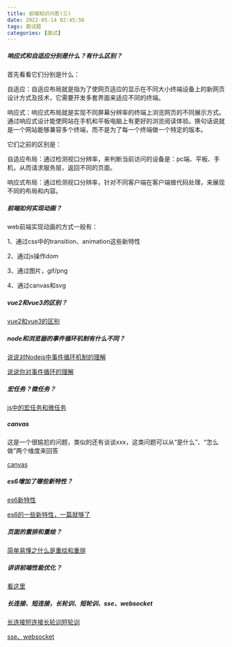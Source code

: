 ```yaml
---
title: 前端知识问答(三)
date: 2022-05-14 02:45:56
tags: 面试题
categories: [面试]
---
```


##### 响应式和自适应分别是什么？有什么区别？

首先看看它们分别是什么：

自适应：自适应布局就是指为了使网页适应的显示在不同大小终端设备上的新网页设计方式及技术，它需要开发多套界面来适应不同的终端。

响应式：响应式布局就是实现不同屏幕分辨率的终端上浏览网页的不同展示方式。通过响应式设计能使网站在手机和平板电脑上有更好的浏览阅读体验。换句话说就是一个网站能够兼容多个终端，而不是为了每一个终端做一个特定的版本。

它们之前的区别是：

自适应布局：通过检测视口分辨率，来判断当前访问的设备是：pc端、平板、手机，从而请求服务层，返回不同的页面。

响应式布局：通过检测视口分辨率，针对不同客户端在客户端做代码处理，来展现不同的布局和内容。

##### 前端如何实现动画？

web前端实现动画的方式一般有：

1、通过css中的transition、animation这些新特性

2、通过js操作dom

3、通过图片，gif/png

4、通过canvas和svg

##### vue2和vue3的区别？

[vue2和vue3的区别](https://blog.csdn.net/qq_42883190/article/details/123526556)

##### node和浏览器的事件循环机制有什么不同？

[说说对Nodejs中事件循环机制的理解](https://github.com/febobo/web-interview/issues/167)

[说说你对事件循环的理解](https://github.com/febobo/web-interview/issues/73)

##### 宏任务？微任务？

[js中的宏任务和微任务](https://zhuanlan.zhihu.com/p/78113300)

##### canvas

这是一个很尴尬的问题，类似的还有谈谈xxx，这类问题可以从“是什么”、“怎么做”两个维度来回答

[canvas](https://blog.csdn.net/qq_41361668/article/details/124088427)

##### es6增加了哪些新特性？

[es6新特性](https://www.jianshu.com/p/c0b4ffda1b2a)

[es6的一些新特性，一篇就够了](https://blog.csdn.net/qq_56966124/article/details/124264185)

##### 页面的重排和重绘？

[简单易懂之什么是重绘和重排](https://blog.csdn.net/zyansocute/article/details/123840079)

##### 讲讲前端性能优化？

[看这里](https://pointwong.github.io/2022/04/02/%E4%B8%80%E4%BA%9B%E9%9D%A2%E8%AF%95%E6%80%BB%E7%BB%93/)

##### 长连接、短连接，长轮训、短轮训、sse、websocket

[长连接短连接长轮训短轮训](https://blog.csdn.net/jiang_jin3323/article/details/124713243)

[sse、websocket](https://blog.csdn.net/ck2580/article/details/120864923)
